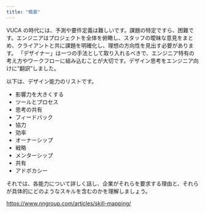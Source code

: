 ```yaml
---
title: "概要"
---
```

VUCA の時代には、予測や要件定義は難しいです。課題の特定ですら、困難です。エンジニアはプロジェクトを全体を俯瞰し、スタッフの曖昧な意見をまとめ、クライアントと共に課題を明確化し、理想の方向性を見出す必要があります。
「デザイナー」は一つの手法として取り入れるべきで、エンジニア特有の考え方やワークフローに組み込むことが大切です。デザイン思考をエンジニア向けに“翻訳”しました。

以下は、デザイン能力のリストです。

- 影響力を大きくする
- ツールとプロセス 
- 思考の共有 
- フィードバック 
- 協力 
- 効率 
- オーナーシップ 
- 戦略
- メンターシップ 
- 共有 
- アドボカシー

それでは、各能力について詳しく話し、企業がそれらを要求する理由と、それらが具体的にどのようなスキルを含むのかを理解しましょう。

https://www.nngroup.com/articles/skill-mapping/